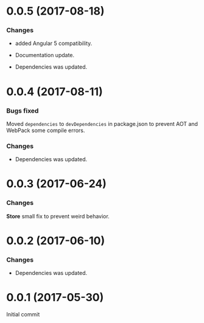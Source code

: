 # 0.0.5 (2017-08-18)

### Changes

* added Angular 5 compatibility.

* Documentation update.

* Dependencies was updated.

# 0.0.4 (2017-08-11)

### Bugs fixed

Moved `dependencies` to `devDependencies` in package.json to prevent AOT and WebPack some compile errors.

### Changes

* Dependencies was updated.

# 0.0.3 (2017-06-24)

### Changes

**Store** small fix to prevent weird behavior.


# 0.0.2 (2017-06-10)

### Changes

* Dependencies was updated.

# 0.0.1 (2017-05-30)

Initial commit